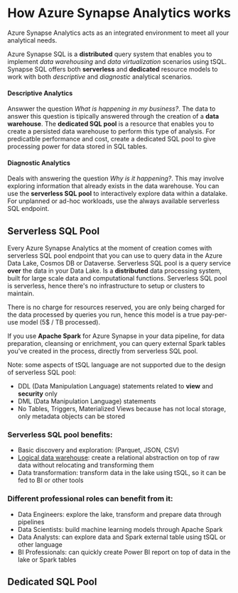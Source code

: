 # How Azure Synapse Analytics works
Azure Synapse Analytics acts as an integrated environment to meet all your analytical needs.

Azure Synapse SQL is a **distributed** query system that enables you to implement *data warehousing* and *data virtualization* scenarios using tSQL.
Synapse SQL offers both **serverless** and **dedicated** resource models to work with both *descriptive* and *diagnostic* analytical scenarios.

#### Descriptive Analytics
Answwer the question *What is happening in my business?*. The data to answer this question is tipically answered through the creation of a **data warehouse**. The **dedicated SQL pool** is a resource that enables you to create a persisted data warehouse to perform this type of analysis. For predicatble performance and cost, create a dedicated SQL pool to give processing power for data stored in SQL tables.

#### Diagnostic Analytics
Deals with answering the question *Why is it happening?*. This may involve exploring information that already exists in the data warehouse. You can use the **serverless SQL pool** to interactively explore data within a datalake. For unplanned or ad-hoc workloads, use the always available serverless SQL endpoint.

## Serverless SQL Pool
Every Azure Synapse Analytics at the moment of creation comes with serverless SQL pool endpoint that you can use to query data in the Azure Data Lake, Cosmos DB or Dataverse. Serverless SQL pool is a query service **over** the data in your Data Lake. Is a **distributed** data processing system, built for large scale data and computational functions. Serverless SQL pool is serverless, hence there's no infrastructure to setup or clusters to maintain.

There is no charge for resources reserved, you are only being charged for the data processed by queries you run, hence this model is a true pay-per-use model (5$ / TB processed).

If you use **Apache Spark** for Azure Synapse in your data pipeline, for data preparation, cleansing or enrichment, you can query external Spark tables you've created in the process, directly from serverless SQL pool.

Note: some aspects of tSQL language are not supported due to the design of serverless SQL pool:
 - DDL (Data Manipulation Language) statements related to **view** and **security** only
 - DML (Data Manipulation Language) statements
 - No Tables, Triggers, Materialized Views because has not local storage, only metadata objects can be stored

### Serverless SQL pool benefits:
 - Basic discovery and exploration: (Parquet, JSON, CSV)
 - [Logical data warehouse](https://docs.microsoft.com/en-us/azure/synapse-analytics/sql/tutorial-logical-data-warehouse): create a relational abstraction on top of raw data without relocating and transforming them
 - Data transformation: transform data in the lake using tSQL, so it can be fed to BI or other tools
 
### Different professional roles can benefit from it:
 - Data Engineers: explore the lake, transform and prepare data through pipelines
 - Data Scientists: build machine learning models through Apache Spark
 - Data Analysts: can explore data and Spark external table using tSQL or other language
 - BI Professionals: can quickly create Power BI report on top of data in the lake or Spark tables


## Dedicated SQL Pool








































